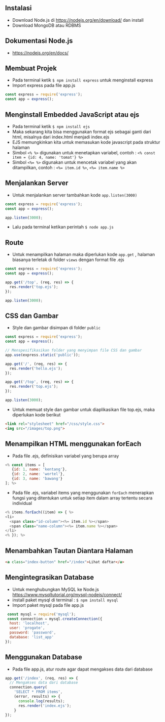 ## Instalasi
- Download Node.js di https://nodejs.org/en/download/ dan install
- Download MongoDB atau RDBMS

## Dokumentasi Node.js
- https://nodejs.org/en/docs/

## Membuat Projek
- Pada terminal ketik ``` $ npm install express ``` untuk menginstall express
- Import express pada file app.js
```javascript
const express = require('express');
const app = express();
```

## Menginstall Embedded JavaScript atau ejs
- Pada terminal ketik ``` $ npm install ejs ```
- Maka sekarang kita bisa menggunakan format ejs sebagai ganti dari html, misalnya dari index.html menjadi index.ejs
- EJS memungkinkan kita untuk memasukan kode javascript pada struktur halaman
- Simbol ``` <% %> ``` digunakan untuk menetapkan variabel, contoh : ``` <% const item = {id: 4, name: 'tomat'} %> ```
- Simbol ``` <%= %> ``` digunakan untuk mencetak variabel yang akan ditampilkan, contoh : ``` <%= item.id %> ```, ``` <%= item.name %> ```

## Menjalankan Server
- Untuk menjalankan server tambahkan kode ``` app.listen(3000) ```
```javascript
const express = require('express');
const app = express();

app.listen(3000);
```
- Lalu pada terminal ketikan perintah ``` $ node app.js ```

## Route
- Untuk menampilkan halaman maka diperlukan kode ``` app.get ``` , halaman biasanya terletak di folder ``` views ``` dengan format file .ejs
```javascript
const express = require('express');
const app = express();

app.get('/top', (req, res) => {
  res.render('top.ejs');
});

app.listen(3000);
```

## CSS dan Gambar
- Style dan gambar disimpan di folder ``` public ```
``` javascript
const express = require('express');
const app = express();

// Menspesifikasikan folder yang menyimpan file CSS dan gambar 
app.use(express.static('public'));

app.get('/', (req, res) => {
  res.render('hello.ejs');
});

app.get('/top', (req, res) => {
  res.render('top.ejs');
});

app.listen(3000);
```
- Untuk memuat style dan gambar untuk diaplikasikan file top.ejs, maka diperlukan kode berikut
``` html
<link rel="stylesheet" href="/css/style.css">
<img src="/images/top.png">
```

## Menampilkan HTML menggunakan forEach
- Pada file .ejs, definisikan variabel yang berupa array
``` javascript
<% const items = [
   {id: 1, name: 'kentang'},
   {id: 2, name: 'wortel'},
   {id: 3, name: 'bawang'}
]; %>
```
- Pada file .ejs, variabel items yang menggunakan ```forEach``` menerapkan fungsi yang ditentukan untuk setiap item dalam array tertentu secara individual
``` javascript
<% items.forEach((item) => { %>
<li>
  <span class="id-column"><%= item.id %></span>
  <span class="name-column"><%= item.name %></span>
</li>
<% }); %>
```

## Menambahkan Tautan Diantara Halaman
``` html
<a class="index-button" href="/index">Lihat daftar</a>
```


## Mengintegrasikan Database
- Untuk menghubungkan MySQL ke Node.js https://www.mysqltutorial.org/mysql-nodejs/connect/
- install paket mysql di terminal : ```$ npm install mysql```
- Import paket mysql pada file app.js
``` javascript
 const mysql = require('mysql');
 const connection = mysql.createConnection({
  host: 'localhost',
  user: 'progate',
  password: 'password',
  database: 'list_app'
});
```

## Menggunakan Database
- Pada file app.js, atur route agar dapat mengakses data dari database
``` javascript
app.get('/index', (req, res) => {
  // Mengakses data dari database 
  connection.query(
    'SELECT * FROM items',
    (error, results) => {
      console.log(results);
      res.render('index.ejs');
    }
});
```
